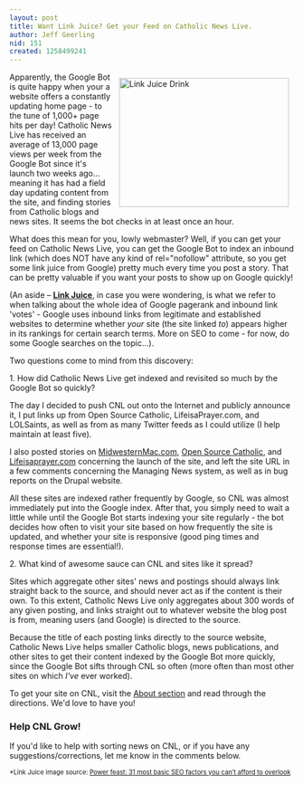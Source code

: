 ```yaml
---
layout: post
title: Want Link Juice? Get your Feed on Catholic News Live.
author: Jeff Geerling
nid: 151
created: 1258499241
---
```

<p><img alt="Link Juice Drink" width="300" height="228" style="margin: 10px;" align="right" src="/sites/opensourcecatholic.com/files/user-uploads/oscatholic/link-juice.jpg" />Apparently, the Google Bot is quite happy when your a website offers a constantly updating home page - to the tune of 1,000+ page hits per day! Catholic News Live has received an average of 13,000 page views per week from the Google Bot since it's launch two weeks ago... meaning it has had a field day updating content from the site, and finding stories from Catholic blogs and news sites. It seems the bot checks in at least once an hour.</p>
<p>What does this mean for you, lowly webmaster? Well, if you can get your feed on Catholic News Live, you can get the Google Bot to index an inbound link (which does NOT have any kind of rel=&quot;nofollow&quot; attribute, so you get some link juice from Google) pretty much every time you post a story. That can be pretty valuable if you want your posts to show up on Google quickly!</p>
<p>(An aside &ndash; <strong><a href="http://en.wikipedia.org/wiki/Link_juice">Link Juice</a></strong>, in case you were wondering, is what we refer to when talking about the whole idea of Google pagerank and inbound link 'votes' - Google uses inbound links from legitimate and established websites to determine whether <em>your</em> site (the site linked <em>to</em>) appears higher in its rankings for certain search terms. More on SEO to come - for now, do some Google searches on the topic...).</p>
<p>Two questions come to mind from this discovery:</p>
<!--break-->
<p>1. How did Catholic News Live get indexed and revisited so much by the Google Bot so quickly?</p>
<p class="rteindent1">The day I decided to push CNL out onto the Internet and publicly announce it, I put links up from Open Source Catholic, LifeisaPrayer.com, and LOLSaints, as well as from as many Twitter feeds as I could utilize (I help maintain at least five).</p>
<p class="rteindent1">I also posted stories on <a href="http://www.midwesternmac.com/blogs/geerlingguy/managing-news-revolutionary&mdash;not-evolutionary&mdash;step-drupal">MidwesternMac.com</a>, <a href="http://www.opensourcecatholic.com/blog/oscatholic/announcing-catholic-news">Open Source Catholic</a>, and <a href="http://www.lifeisaprayer.com/blog/2009/announcing-catholic-news-live">Lifeisaprayer.com</a> concerning the launch of the site, and left the site URL in a few comments concerning the Managing News system, as well as in bug reports on the Drupal website.</p>
<p class="rteindent1">All these sites are indexed rather frequently by Google, so CNL was almost immediately put into the Google index. After that, you simply need to wait a little while until the Google Bot starts indexing your site regularly - the bot decides how often to visit your site based on how frequently the site is updated, and whether your site is responsive (good ping times and response times are essential!).</p>
<p>2. What kind of awesome sauce can CNL and sites like it spread?</p>
<p class="rteindent1">Sites which aggregate other sites' news and postings should always link straight back to the source, and should never act as if the content is their own. To this extent, Catholic News Live only aggregates about 300 words of any given posting, and links straight out to whatever website the blog post is from, meaning users (and Google) is directed to the source.</p>
<p class="rteindent1">Because the title of each posting links directly to the source website, Catholic News Live helps smaller Catholic blogs, news publications, and other sites to get their content indexed by the Google Bot more quickly, since the Google Bot sifts through CNL so often (more often than most other sites on which <em>I've</em> ever worked).</p>
<p class="rteindent1">To get your site on CNL, visit the <a href="http://catholicnewslive.com/node/1">About section</a> and read through the directions. We'd love to have you!</p>
<h3>Help CNL Grow!</h3>
<p>If you'd like to help with sorting news on CNL, or if you have any suggestions/corrections, let me know in the comments below.</p>
<p style="font-size: .8em;">*Link Juice image source:&nbsp;<a href="http://www.redalkemi.com/blog/seo-power-feast-31-seo-ingredients-you-cant-afford-to-overlook/">Power feast: 31 most basic SEO factors you can&rsquo;t afford to overlook</a></p>
